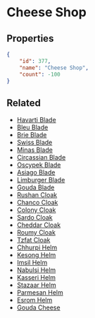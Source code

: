 # Cheese Shop

<no description available>

## Properties

```json
{
    "id": 377,
    "name": "Cheese Shop",
    "count": -100
}
```

## Related

- [Havarti Blade](../items/10872-havarti-blade.md)
- [Bleu Blade](../items/10873-bleu-blade.md)
- [Brie Blade](../items/10874-brie-blade.md)
- [Swiss Blade](../items/10875-swiss-blade.md)
- [Minas Blade](../items/10876-minas-blade.md)
- [Circassian Blade](../items/10877-circassian-blade.md)
- [Oscypek Blade](../items/10878-oscypek-blade.md)
- [Asiago Blade](../items/10879-asiago-blade.md)
- [Limburger Blade](../items/10880-limburger-blade.md)
- [Gouda Blade](../items/10881-gouda-blade.md)
- [Rushan Cloak](../items/10882-rushan-cloak.md)
- [Chanco Cloak](../items/10883-chanco-cloak.md)
- [Colony Cloak](../items/10884-colony-cloak.md)
- [Sardo Cloak](../items/10885-sardo-cloak.md)
- [Cheddar Cloak](../items/10886-cheddar-cloak.md)
- [Roumy Cloak](../items/10887-roumy-cloak.md)
- [Tzfat Cloak](../items/10888-tzfat-cloak.md)
- [Chhurpi Helm](../items/10889-chhurpi-helm.md)
- [Kesong Helm](../items/10890-kesong-helm.md)
- [Imsil Helm](../items/10891-imsil-helm.md)
- [Nabulsi Helm](../items/10892-nabulsi-helm.md)
- [Kasseri Helm](../items/10893-kasseri-helm.md)
- [Stazaar Helm](../items/10894-stazaar-helm.md)
- [Parmesan Helm](../items/10895-parmesan-helm.md)
- [Esrom Helm](../items/10896-esrom-helm.md)
- [Gouda Cheese](../items/11239-gouda-cheese.md)

